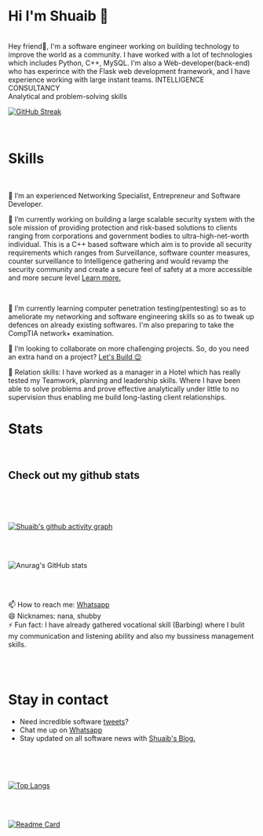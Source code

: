 <div><h1>Hi I'm Shuaib 👋</h1></div>
</br>
</hr>

<!-- <img src="https://raw.githubusercontent.com/Yusuf-A-Shuaib/Yusuf-A-Shuaib/main/shuaib.jpg" alt="Banner of my self"> -->

</hr>
Hey friend👋, I'm a software engineer working on building technology to improve the world as a community. I have worked with a lot of technologies which includes Python, C++, MySQL.  I'm also a Web-developer(back-end) who has experince with the Flask web development framework, and I have experience working with large instant teams.
INTELLIGENCE CONSULTANCY</br>
Analytical and problem-solving skills
</br>


[![GitHub Streak](http://github-readme-streak-stats.herokuapp.com?user=Yusuf-A-Shuaib&theme=neon-dark&border=3c977a&date_format=M%20j%5B%2C%20Y%5D)](https://git.io/streak-stats)

</br>

<div><h1>Skills</h1></div>
</br>

🤔 I’m an experienced Networking Specialist, Entrepreneur and Software Developer.
</br>

🔭 I’m currently working on building a large scalable security system with the sole mission of providing protection and risk-based solutions to clients ranging from corporations and government bodies to ultra-high-net-worth individual. This is a C++ based software which aim is to provide all security requirements which ranges from Surveillance, software counter measures, counter surveillance to Intelligence gathering and would revamp the security community and create a secure feel of safety at a more accessible and more secure level <a href="#">Learn more.</a>
</br>

</br>

🌱 I’m currently learning computer penetration testing(pentesting) so as to ameliorate my networking and software engineering skills so as to tweak up defences on already existing softwares. I'm also preparing to take the CompTIA network+ examination.
</br>

👯 I’m looking to collaborate on more challenging projects. So, do you need an extra hand on a project? <a href="https://twitter.com/Yusuf_A_Shuaib">Let's Build 😉</a>
</br>

💬 Relation skills: I have worked as a manager in a Hotel which has really tested my Teamwork, planning and leadership skills. Where I have been able to solve problems and prove effective analytically under little to no supervision thus enabling me build long-lasting client relationships.
</br>


<div><h1>Stats</h1></div>
</br>
<h2>Check out my github stats</h2>
</br>
</br>

</hr>
</br>

[![Shuaib's github activity graph](https://activity-graph.herokuapp.com/graph?username=Yusuf-A-Shuaib&count_private=true&theme=react-dark&custom_title=Shuaib's%20Contribution%20Graph)](https://github.com/Yusuf-A-Shuaib/Yusuf-A-Shuaib)

</br>
</hr>
</br>


![Anurag's GitHub stats](https://github-readme-stats.vercel.app/api?username=Yusuf-A-Shuaib&count_private=true&show_icons=true&theme=merko)

</br>
</hr>
</br>

📫 How to reach me: <a href="https://wa.me//08189256396">Whatsapp</a>
</br>
😄 Nicknames: nana, shubby</br>
⚡ Fun fact: I have already gathered vocational skill (Barbing) where I bulit my communication and listening ability and also my bussiness management skills. </br>

</br>
</br>

<h1>Stay in contact</h1>
</hr>

- Need incredible software <a href="https://twitter.com/Yusuf_A_Shuaib">tweets</a>?
- Chat me up on <a href="https://wa.me//08189256396">Whatsapp</a></br>
- Stay updated on all software news with <a href="">Shuaib's Blog.</a>

</br>
</br>
</hr>
</br>

[![Top Langs](https://github-readme-stats.vercel.app/api/top-langs/?username=Yusuf-A-Shuaib&langs_count=8&count_private=true&layout=compact)](https://github.com/Yusuf-A-Shuaib/Yusuf-A-Shuaib)

</br>
</hr>
</br>

[![Readme Card](https://github-readme-stats.vercel.app/api/pin/?username=Yusuf-A-Shuaib&repo=my-portfolio)](https://github.com/Yusuf-A-Shuaib/my-portfolio)
 





